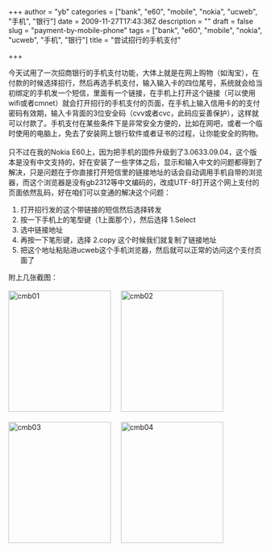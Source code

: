 +++
author = "yb"
categories = ["bank", "e60", "mobile", "nokia", "ucweb", "手机", "银行"]
date = 2009-11-27T17:43:36Z
description = ""
draft = false
slug = "payment-by-mobile-phone"
tags = ["bank", "e60", "mobile", "nokia", "ucweb", "手机", "银行"]
title = "尝试招行的手机支付"

+++


今天试用了一次招商银行的手机支付功能，大体上就是在网上购物（如淘宝），在付款的时候选择招行，然后再选手机支付，输入输入卡的四位尾号，系统就会给当初绑定的手机发一个短信，里面有一个链接，在手机上打开这个链接（可以使用wifi或者cmnet）就会打开招行的手机支付的页面，在手机上输入信用卡的的支付密码有效期，输入卡背面的3位安全码（cvv或者cvc，此码应妥善保护），这样就可以付款了。手机支付在某些条件下是非常安全方便的，比如在网吧，或者一个临时使用的电脑上，免去了安装网上银行软件或者证书的过程，让你能安全的购物。<br /><br />只不过在我的Nokia E60上，因为把手机的固件升级到了3.0633.09.04，这个版本是没有中文支持的，好在安装了一些字体之后，显示和输入中文的问题都得到了解决，只是问题在于你直接打开短信里的链接地址的话会自动调用手机自带的浏览器，而这个浏览器是没有gb2312等中文编码的，改成UTF-8打开这个网上支付的页面依然乱码，好在咱们可以变通的解决这个问题：<br />

<!--more-->
<ol><li>打开招行发的这个带链接的短信然后选择转发</li><li>按一下手机上的笔型键（1上面那个），然后选择 1.Select</li><li>选中链接地址</li><li>再按一下笔形键，选择 2.copy 这个时候我们就复制了链接地址</li><li>把这个地址粘贴进ucweb这个手机浏览器，然后就可以正常的访问这个支付页面了</li></ol>
附上几张截图：<br /><br /><img src="http://farm3.static.flickr.com/2489/4143917186_0f7069e53f_m.jpg" alt="cmb01" height="240" width="203" />&nbsp;&nbsp;&nbsp;&nbsp; <img src="http://farm3.static.flickr.com/2594/4143917192_92dc2d34be_m.jpg" alt="cmb02" height="240" width="203" /><br /><br /><img src="http://farm3.static.flickr.com/2749/4143917194_16ac3863b6_m.jpg" alt="cmb03" height="240" width="203" />&nbsp;&nbsp;&nbsp;&nbsp; <img src="http://farm3.static.flickr.com/2790/4143917196_0504558523_m.jpg" alt="cmb04" height="240" width="203" />

